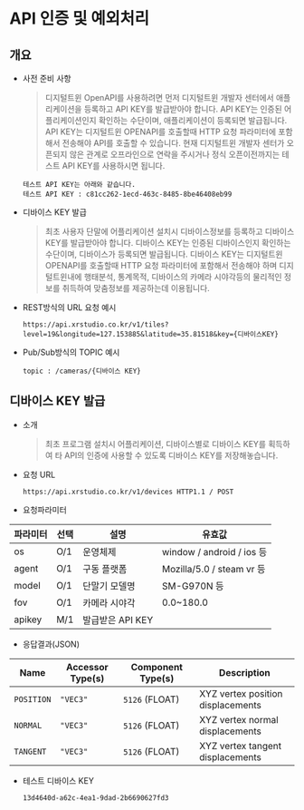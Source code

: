 # API 인증 및 예외처리

## 개요

* 사전 준비 사항
	> 디지털트윈 OpenAPI를 사용하려면 먼저 디지털트윈 개발자 센터에서 애플리케이션을 등록하고 API KEY를 발급받아야 합니다. API KEY는 인증된 어플리케이션인지 확인하는 수단이며, 애플리케이션이 등록되면 발급됩니다. API KEY는 디지털트윈 OPENAPI를 호출할때 HTTP 요청 파라미터에 포함해서 전송해야 API를 호출할 수 있습니다. 현재 디지털트윈 개발자 센터가 오픈되지 않은 관계로 오프라인으로 연락을 주시거나 정식 오픈이전까지는 테스트 API KEY를 사용하시면 됩니다.

	```
	테스트 API KEY는 아래와 같습니다.	
	테스트 API KEY : c81cc262-1ecd-463c-8485-8be46408eb99
	```

* 디바이스 KEY 발급
	> 최초 사용자 단말에 어플리케이션 설치시 디바이스정보를 등록하고 디바이스 KEY를  발급받아야 합니다. 디바이스 KEY는 인증된 디바이스인지 확인하는 수단이며, 디바이스가 등록되면   발급됩니다. 디바이스 KEY는 디지털트윈 OPENAPI를 호출할때 HTTP 요청 파라미터에 포함해서 전송해야 하며 디지털트윈내에 행태분석, 통계목적, 디바이스의  카메라 시야각등의 물리적인 정보를 취득하여 맞춤정보를 제공하는데 이용됩니다.

* REST방식의 URL 요청 예시
	```
	https://api.xrstudio.co.kr/v1/tiles?level=19&longitude=127.153885&latitude=35.81518&key={디바이스KEY}
	```

* Pub/Sub방식의 TOPIC 예시
	```
	topic : /cameras/{디바이스 KEY}
	```
	
## 디바이스 KEY 발급
* 소개
	> 최초 프로그램 설치시 어플리케이션, 디바이스별로 디바이스 KEY를 획득하여 타 API의 인증에 사용할 수 있도록 디바이스 KEY를 저장해놓습니다.

* 요청 URL
	```
	https://api.xrstudio.co.kr/v1/devices HTTP1.1 / POST
	```
* 요청파라미터

|파라미터|선택|설명|유효값|
|----|----------------|-----------------|-----------|
|os|O/1|운영체제|window / android / ios 등|
|agent|O/1|구동 플랫폼|Mozilla/5.0 / steam vr 등|
|model|O/1|단말기 모델명|SM-G970N 등|
|fov|O/1|카메라 시야각|0.0~180.0|
|apikey|M/1|발급받은 API KEY||

* 응답결과(JSON)

|Name|Accessor Type(s)|Component Type(s)|Description|
|----|----------------|-----------------|-----------|
|`POSITION`|`"VEC3"`|`5126`&nbsp;(FLOAT)|XYZ vertex position displacements|
|`NORMAL`|`"VEC3"`|`5126`&nbsp;(FLOAT)|XYZ vertex normal displacements|
|`TANGENT`|`"VEC3"`|`5126`&nbsp;(FLOAT)|XYZ vertex tangent displacements|

* 테스트 디바이스 KEY 
	```
	13d4640d-a62c-4ea1-9dad-2b6690627fd3
	```
	